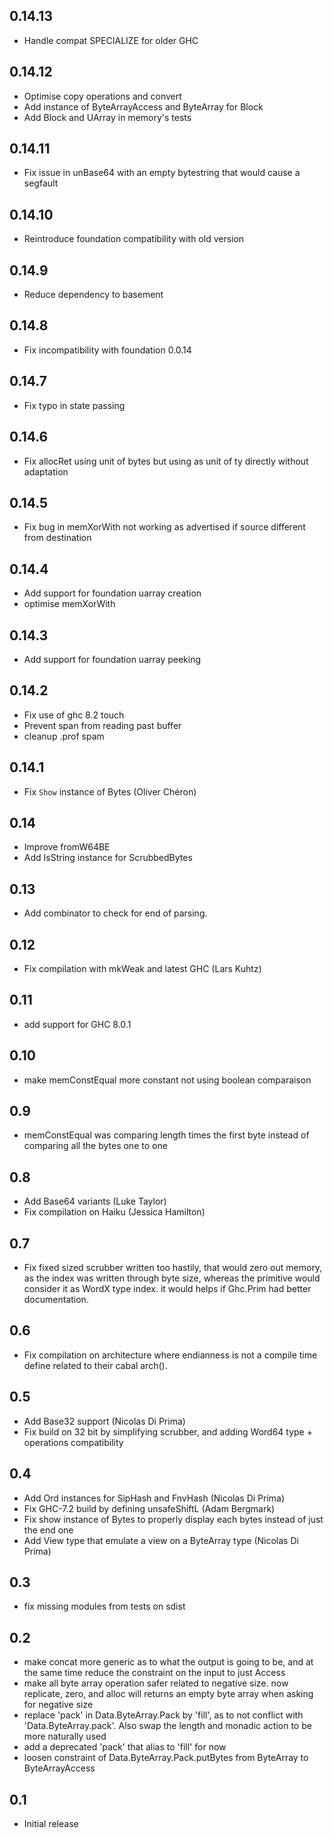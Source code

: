 ## 0.14.13

* Handle compat SPECIALIZE for older GHC

## 0.14.12

* Optimise copy operations and convert
* Add instance of ByteArrayAccess and ByteArray for Block
* Add Block and UArray in memory's tests

## 0.14.11

* Fix issue in unBase64 with an empty bytestring that would cause a segfault

## 0.14.10

* Reintroduce foundation compatibility with old version

## 0.14.9

* Reduce dependency to basement

## 0.14.8

* Fix incompatibility with foundation 0.0.14

## 0.14.7

* Fix typo in state passing

## 0.14.6

* Fix allocRet using unit of bytes but using as unit of ty directly without adaptation

## 0.14.5

* Fix bug in memXorWith not working as advertised if source different from destination

## 0.14.4

* Add support for foundation uarray creation
* optimise memXorWith

## 0.14.3

* Add support for foundation uarray peeking

## 0.14.2

* Fix use of ghc 8.2 touch
* Prevent span from reading past buffer
* cleanup .prof spam

## 0.14.1

* Fix `Show` instance of Bytes (Oliver Chéron)

## 0.14

* Improve fromW64BE
* Add IsString instance for ScrubbedBytes

## 0.13

* Add combinator to check for end of parsing.

## 0.12

* Fix compilation with mkWeak and latest GHC (Lars Kuhtz)

## 0.11

* add support for GHC 8.0.1

## 0.10

* make memConstEqual more constant not using boolean comparaison

## 0.9

* memConstEqual was comparing length times the first byte instead of comparing all the bytes one to one

## 0.8

* Add Base64 variants (Luke Taylor)
* Fix compilation on Haiku (Jessica Hamilton)

## 0.7

* Fix fixed sized scrubber written too hastily, that would zero out memory, as the index
  was written through byte size, whereas the primitive would consider it as WordX type index.
  it would helps if Ghc.Prim had better documentation.

## 0.6

* Fix compilation on architecture where endianness is not a compile time define related
  to their cabal arch().

## 0.5

* Add Base32 support (Nicolas Di Prima)
* Fix build on 32 bit by simplifying scrubber, and adding Word64 type + operations compatibility

## 0.4

* Add Ord instances for SipHash and FnvHash (Nicolas Di Prima)
* Fix GHC-7.2 build by defining unsafeShiftL (Adam Bergmark)
* Fix show instance of Bytes to properly display each bytes instead of just the end one
* Add View type that emulate a view on a ByteArray type (Nicolas Di Prima)

## 0.3

* fix missing modules from tests on sdist

## 0.2

* make concat more generic as to what the output is going to be, and at the same
  time reduce the constraint on the input to just Access
* make all byte array operation safer related to negative size. now replicate, zero, and alloc will returns
  an empty byte array when asking for negative size
* replace 'pack' in Data.ByteArray.Pack by 'fill', as to not conflict with 'Data.ByteArray.pack'.
  Also swap the length and monadic action to be more naturally used
* add a deprecated 'pack' that alias to 'fill' for now
* loosen constraint of Data.ByteArray.Pack.putBytes from ByteArray to ByteArrayAccess

## 0.1

* Initial release

